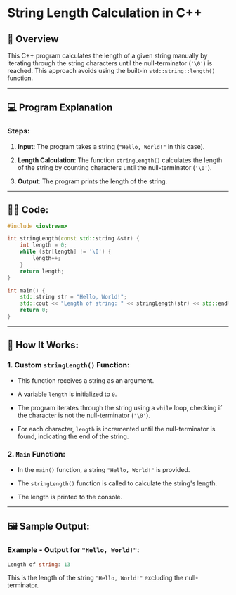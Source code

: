 # String Length Calculation in C++

## 📝 **Overview**

This C++ program calculates the length of a given string manually by iterating through the string characters until the null-terminator (`'\0'`) is reached. This approach avoids using the built-in `std::string::length()` function.

---

## 💻 **Program Explanation**

### **Steps**:

1. **Input**: The program takes a string (`"Hello, World!"` in this case).

2. **Length Calculation**: The function `stringLength()` calculates the length of the string by counting characters until the null-terminator (`'\0'`).

3. **Output**: The program prints the length of the string.

---

## 🧑‍💻 **Code**:

```cpp
#include <iostream>

int stringLength(const std::string &str) {
    int length = 0;
    while (str[length] != '\0') {
        length++;
    }
    return length;
}

int main() {
    std::string str = "Hello, World!";
    std::cout << "Length of string: " << stringLength(str) << std::endl;
    return 0;
}
```

---
## 🚀 How It Works:
### 1. Custom `stringLength()` Function:
- This function receives a string as an argument.

- A variable `length` is initialized to `0`.

- The program iterates through the string using a `while` loop, checking if the character is not the null-terminator (`'\0'`).

- For each character, `length` is incremented until the null-terminator is found, indicating the end of the string.

### 2. `Main` Function:
- In the `main()` function, a string `"Hello, World!"` is provided.

- The `stringLength()` function is called to calculate the string's length.

- The length is printed to the console.

---
## 🖼️ Sample Output:
### Example - Output for `"Hello, World!"`:
```csharp
Length of string: 13
```
This is the length of the string `"Hello, World!"` excluding the null-terminator.
